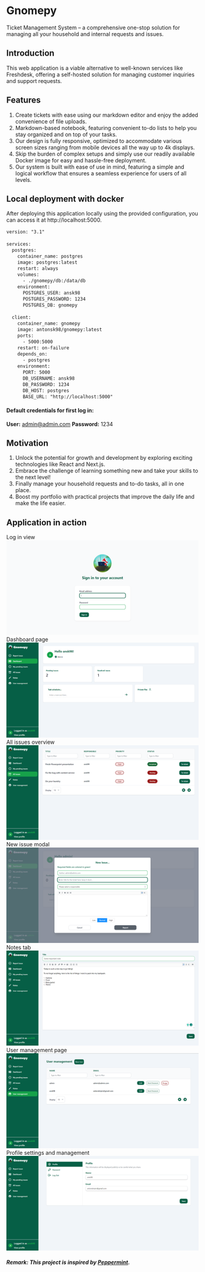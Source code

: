 # Gnomepy
Ticket Management System – a comprehensive one-stop solution for managing all your household and internal requests and issues.

## Introduction
This web application is a viable alternative to well-known services like Freshdesk, offering a self-hosted solution for managing customer inquiries and support requests.

## Features

1. Create tickets with ease using our markdown editor and enjoy the added convenience of file uploads.
2. Markdown-based notebook, featuring convenient to-do lists to help you stay organized and on top of your tasks.
3. Our design is fully responsive, optimized to accommodate various screen sizes ranging from mobile devices all the way up to 4k displays.
4. Skip the burden of complex setups and simply use our readily available Docker image for easy and hassle-free deployment.
5. Our system is built with ease of use in mind, featuring a simple and logical workflow that ensures a seamless experience for users of all levels.

## Local deployment with docker
After deploying this application locally using the provided configuration, you can access it at http://localhost:5000.

```
version: "3.1"

services:
  postgres:
    container_name: postgres
    image: postgres:latest
    restart: always
    volumes:
      - ./gnomepy/db:/data/db
    environment:
      POSTGRES_USER: ansk98
      POSTGRES_PASSWORD: 1234
      POSTGRES_DB: gnomepy

  client:
    container_name: gnomepy
    image: antonsk98/gnomepy:latest
    ports:
      - 5000:5000
    restart: on-failure
    depends_on:
      - postgres
    environment:
      PORT: 5000
      DB_USERNAME: ansk98
      DB_PASSWORD: 1234
      DB_HOST: postgres
      BASE_URL: "http://localhost:5000"
```
#### Default credentials for first log in:
**User:** admin@admin.com
**Password:** 1234

## Motivation
1. Unlock the potential for growth and development by exploring exciting technologies like React and Next.js.
2. Embrace the challenge of learning something new and take your skills to the next level!
2. Finally manage your household requests and to-do tasks, all in one place.
3. Boost my portfolio with practical projects that improve the daily life and make the life easier.

## Application in action
Log in view
![Log in view](assets/log_in.PNG)
Dashboard page
![Dashboard page](assets/dashboard.PNG)
All issues overview
![All issues overview](assets/all_issues.PNG)
New issue modal
![New issue modal](assets/new_issue.PNG)
Notes tab
![Notes tab](assets/notes.PNG)
User management page
![User management page](assets/user_managements.PNG)
Profile settings and management
![Profile settings and management](assets/profile_management.PNG)
##### **Remark:** This project is inspired by [Peppermint](https://github.com/Peppermint-Lab/peppermint). 